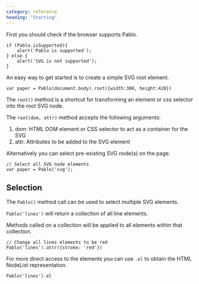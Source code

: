 ```yaml
---
category: reference
heading: "Starting"
---
```

   
First you should check if the browser supports Pablo.

    if (Pablo.isSupported){
        alert('Pablo is supported');
    } else {
        alert('SVG is not supported');
    }

An easy way to get started is to create a simple SVG root element.

    var paper = Pablo(document.body).root({width:300, height:420})

The `root()` method is a shortcut for transforming an element or css 
selector into the root SVG node.

The `root(dom, attr)` method accepts the following arguments:

1. dom: HTML DOM element or CSS selector to act as a container for the SVG
2. attr: Attributes to be added to the SVG element

Alternatively you can select pre-existing SVG node(s) on the page.
    
    // Select all SVG node elements
    var paper = Pablo('svg');

Selection
---------

The `Pablo()` method call can be used to select multiple SVG elements.

`Pablo('lines')` will return a collection of all line elements.

Methods called on a collection will be applied to all elements within that 
collection.

    // Change all lines elements to be red
    Pablo('lines').attr({stroke: 'red'})

For more direct access to the elements you can use `.el` to obtain the 
HTML NodeList representation.

    Pablo('lines').el